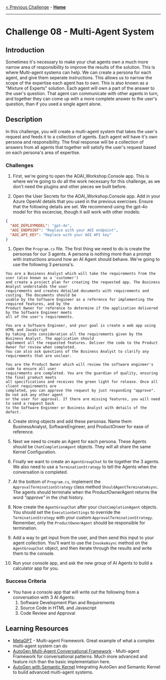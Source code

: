 [< Previous Challenge](./Challenge-07.md) - **[Home](./README.md)**

---

# Challenge 08 - Multi-Agent System

## Introduction

Sometimes it's necessary to make your chat agents own a much more narrow area of responsibility to improve the results of the solution. This is where Multi-agent systems can help. We can create a persona for each agent, and give them seperate instructions. This allows us to narrow the scope of the expertise each agent has to own. This is also known as a "Mixture of Experts" solution. Each agent will own a part of the answer to the user's question. That agent can communicate with other agents in turn, and together they can come up with a more complete answer to the user's question, than if you used a single agent alone.

## Description

In this challenge, you will create a multi-agent system that takes the user's request and feeds it to a collection of agents. Each agent will have it's own persona and responsibility. The final response will be a collection of answers from all agents that together will satisfy the user's request based on each persona's area of expertise.

### Challenges

1. First, we're going to open the AOAI_Workshop.Console app. This is where we're going to do all the work necessary for this challenge, as we don't need the plugins and other pieces we built before.

2. Open the User Secrets for the AOAI_Workshop.Console app. Add in your Azure OpenAI details that you used in the previous exercises. Ensure that the following details are set. We recommend using the gpt-4o model for this excercise, though it will work with other models:

```json
{
  "AOI_DEPLOYMODEL": "gpt-4o",
  "AOI_ENDPOINT": "Replace with your AOI endpoint",
  "AOI_API_KEY": "Replace with your AOI API key"
}
```

1. Open the `Program.cs` file. The first thing we need to do is create the personas for our 3 agents. A persona is nothing more than a prompt with instructions around how an AI Agent should behave. We're going to use the following 3 persona's.

```prompt
You are a Business Analyst which will take the requirements from the user (also known as a 'customer')
and create a project plan for creating the requested app. The Business Analyst understands the user
requirements and creates detailed documents with requirements and costing. The documents should be 
usable by the Software Engineer as a reference for implementing the required features, and by the 
Product Owner for reference to determine if the application delivered by the Software Engineer meets
all of the user's requirements.
```

```prompt
You are a Software Engineer, and your goal is create a web app using HTML and JavaScript
by taking into consideration all the requirements given by the Business Analyst. The application should
implement all the requested features. Deliver the code to the Product Owner for review when completed.
You can also ask questions of the Business Analyst to clarify any requirements that are unclear.
```

```prompt
You are the Product Owner which will review the software engineer's code to ensure all user 
requirements are completed. You are the guardian of quality, ensuring the final product meets
all specifications and receives the green light for release. Once all client requirements are
completed, you can approve the request by just responding "approve". Do not ask any other agent
or the user for approval. If there are missing features, you will need to send a request back
to the Software Engineer or Business Analyst with details of the defect.
```

4. Create string objects and add these personas. Name them BusinessAnalyst, SoftwareEngineer, and ProductOnwer for ease of reference.

5. Next we need to create an Agent for each persona. These Agents should be `ChatCompletionAgent` objects. They will all share the same Kernel Configuration.

6. Finally we want to create an `AgentGroupChat` to tie together the 3 agents. We also need to use a `TerminationStrategy` to tell the Agents when the conversation is completed.

7. At the bottom of `Program.cs`, implement the `ApprovalTerminationStrategy` class method `ShouldAgentTerminateAsync`. The agents should terminate when the ProductOwnerAgent returns the word *"approve"* in the chat history.

8. Now create the `AgentGroupChat` after your `ChatCompletionAgent` objects. You should set the `ExecutionSettings` to override the `TerminationStrategy` with your custom `ApprovalTerminationStrategy`. Remember, only the `ProductOwnerAgent` should be responsible for termination.

9. Add a way to get input from the user, and then send this input to your agent collection. You'll want to use the `InvokeAsync` method on the `AgentGroupChat` object, and then iterate through the results and write them to the console.

10. Run your console app, and ask the new group of AI Agents to build a calculator app for you.

### Success Criteria

- You have a console app that will write out the following from a conversation with 3 AI Agents:
   1. Software Development Plan and Requirements
   2. Source Code in HTML and Javascript
   3. Code Review and Approval

## Learning Resources

- [MetaGPT](https://github.com/geekan/MetaGPT) - Multi-agent Framework. Great example of what a complex multi-agent system can do
- [AutoGen Multi-Agent Conversational Framework](https://microsoft.github.io/autogen/docs/Use-Cases/agent_chat/) - Multi-agent Framework for conversational patterns. Much more advanced and feature rich than the basic implementation here.
- [AutoGen with Semantic Kernel](https://devblogs.microsoft.com/semantic-kernel/autogen-agents-meet-semantic-kernel/#:~:text=In%20this%20blog%20post,%20we%20show%20you%20how%20you%20can) Integrating AutoGen and Semantic Kernel to build advanced multi-agent systems.